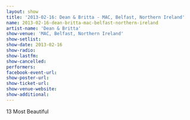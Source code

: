 ```yaml
---
layout: show
title: '2013-02-16: Dean & Britta - MAC, Belfast, Northern Ireland'
name: 2013-02-16-dean-britta-mac-belfast-northern-ireland
artist-name: 'Dean & Britta'
show-venue: 'MAC, Belfast, Northern Ireland'
show-setlist: 
show-date: 2013-02-16
show-radio: 
show-lastfm: 
show-cancelled: 
performers: 
facebook-event-url: 
show-poster-url: 
show-ticket-url: 
show-venue-website: 
show-additional: 
---
```


13 Most Beautiful